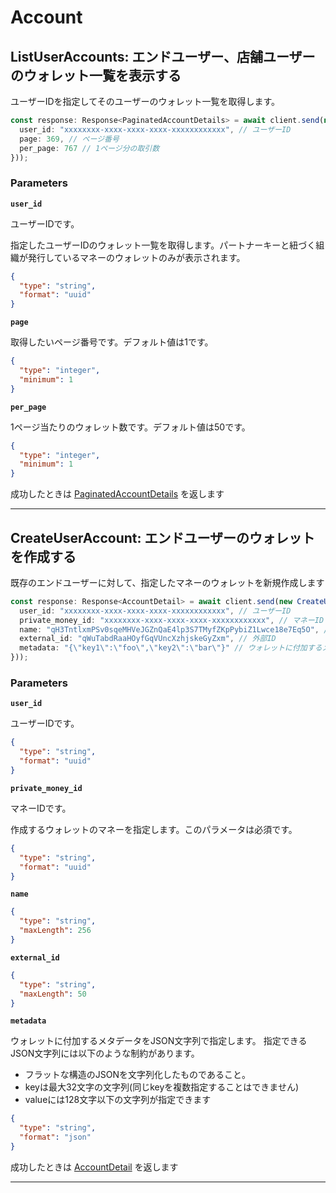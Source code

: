 # Account

<a name="list-user-accounts"></a>
## ListUserAccounts: エンドユーザー、店舗ユーザーのウォレット一覧を表示する
ユーザーIDを指定してそのユーザーのウォレット一覧を取得します。

```typescript
const response: Response<PaginatedAccountDetails> = await client.send(new ListUserAccounts({
  user_id: "xxxxxxxx-xxxx-xxxx-xxxx-xxxxxxxxxxxx", // ユーザーID
  page: 369, // ページ番号
  per_page: 767 // 1ページ分の取引数
}));
```



### Parameters
**`user_id`** 
  

ユーザーIDです。

指定したユーザーIDのウォレット一覧を取得します。パートナーキーと紐づく組織が発行しているマネーのウォレットのみが表示されます。

```json
{
  "type": "string",
  "format": "uuid"
}
```

**`page`** 
  

取得したいページ番号です。デフォルト値は1です。

```json
{
  "type": "integer",
  "minimum": 1
}
```

**`per_page`** 
  

1ページ当たりのウォレット数です。デフォルト値は50です。

```json
{
  "type": "integer",
  "minimum": 1
}
```



成功したときは
[PaginatedAccountDetails](./responses.md#paginated-account-details)
を返します



---


<a name="create-user-account"></a>
## CreateUserAccount: エンドユーザーのウォレットを作成する
既存のエンドユーザーに対して、指定したマネーのウォレットを新規作成します

```typescript
const response: Response<AccountDetail> = await client.send(new CreateUserAccount({
  user_id: "xxxxxxxx-xxxx-xxxx-xxxx-xxxxxxxxxxxx", // ユーザーID
  private_money_id: "xxxxxxxx-xxxx-xxxx-xxxx-xxxxxxxxxxxx", // マネーID
  name: "qH3TntlxmPSv0sqeMHVeJGZnQaE4lp3S7TMyfZKpPybiZ1Lwce18e7Eq5O", // ウォレット名
  external_id: "qWuTabdRaaHOyfGqVUncXzhjskeGyZxm", // 外部ID
  metadata: "{\"key1\":\"foo\",\"key2\":\"bar\"}" // ウォレットに付加するメタデータ
}));
```



### Parameters
**`user_id`** 
  

ユーザーIDです。

```json
{
  "type": "string",
  "format": "uuid"
}
```

**`private_money_id`** 
  

マネーIDです。

作成するウォレットのマネーを指定します。このパラメータは必須です。

```json
{
  "type": "string",
  "format": "uuid"
}
```

**`name`** 
  


```json
{
  "type": "string",
  "maxLength": 256
}
```

**`external_id`** 
  


```json
{
  "type": "string",
  "maxLength": 50
}
```

**`metadata`** 
  

ウォレットに付加するメタデータをJSON文字列で指定します。
指定できるJSON文字列には以下のような制約があります。
- フラットな構造のJSONを文字列化したものであること。
- keyは最大32文字の文字列(同じkeyを複数指定することはできません)
- valueには128文字以下の文字列が指定できます

```json
{
  "type": "string",
  "format": "json"
}
```



成功したときは
[AccountDetail](./responses.md#account-detail)
を返します



---



